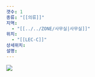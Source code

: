 ```yaml
---
갯수: 1
종류: "[[의류]]"
지역:
  - "[[../../ZONE/사무실|사무실]]"
위치:
  - "[[LEC-C]]"
상세위치: 
설명:
---
```

![](http://192.168.50.22/devices/250507_IMG_0007.jpg)
